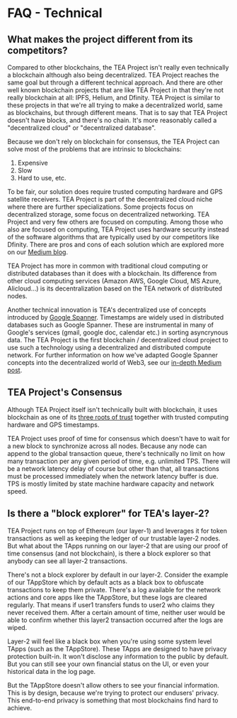 # FAQ - Technical

## What makes the project different from its competitors?

Compared to other blockchains, the TEA Project isn't really even technically a blockchain although also being decentralized. TEA Project reaches the same goal but through a different technical approach. And there are other well known blockchain projects that are like TEA Project in that they're not really blockchain at all: IPFS, Helium, and Dfinity. TEA Project is similar to these projects in that we're all trying to make a decentralized world, same as blockchains, but through different means. That is to say that TEA Project doesn't have blocks, and there's no chain. It's more reasonably called a "decentralized cloud" or "decentralized database". 

Because we don't rely on blockchain for consensus, the TEA Project can solve most of the problems that are intrinsic to blockchains:

1. Expensive
1. Slow
1. Hard to use, etc. 

To be fair, our solution does require trusted computing hardware and GPS satellite receivers. TEA Project is part of the decentralized cloud niche where there are further specializations. Some projects focus on decentralized storage, some focus on decentralized networking. TEA Project and very few others are focused on computing. Among those who also are focused on computing, TEA Project uses hardware security instead of the software algorithms that are typically used by our competitors like Dfinity. There are pros and cons of each solution which are explored more on our [Medium blog](https://teaproject.medium.com/where-does-the-trust-in-t-rust-come-from-f0b67117d238).

TEA Project has more in common with traditional cloud computing or distributed databases than it does with a blockchain. Its difference from other cloud computing services (Amazon AWS, Google Cloud, MS Azure, Alicloud...) is its decentralization based on the TEA network of distributed nodes.

Another technical innovation is TEA's decentralized use of concepts introduced by [Google Spanner](https://teaproject.medium.com/proof-of-time-how-googles-truetime-can-be-used-in-the-blockchain-55f87b41cb3a). Timestamps are widely used in distributed databases such as Google Spanner. These are instrumental in many of Google's services (gmail, google doc, calendar etc.) in sorting asyncrynous data. The TEA Project is the first blockchain / decentralized cloud project to use such a technology using a decentralized and distributed compute network. For further information on how we've adapted Google Spanner concepts into the decentralized world of Web3, see our [in-depth Medium post](https://teaproject.medium.com/proof-of-time-how-googles-truetime-can-be-used-in-the-blockchain-55f87b41cb3a).

## TEA Project's Consensus

Although TEA Project itself isn't technically built with blockchain, it uses blockchain as one of its [three roots of trust](https://teaproject.medium.com/tea-projects-sources-of-truth-blockchain-hardware-and-time-49663c9f575a) together with trusted computing hardware and GPS timestamps.

TEA Project uses proof of time for consensus which doesn't have to wait for a new block to synchronize across all nodes. Because any node can append to the global transaction queue, there's technically no limit on how many transaction per any given period of time, e.g. unlimited TPS. There will be a network latency delay of course but other than that, all transactions must be processed immediately when the network latency buffer is due. TPS is mostly limited by state machine hardware capacity and network speed.

## Is there a "block explorer" for TEA's layer-2?

TEA Project runs on top of Ethereum (our layer-1) and leverages it for token transactions as well as keeping the ledger of our trustable layer-2 nodes. But what about the TApps running on our layer-2 that are using our proof of time consensus (and not blockchain), is there a block explorer so that anybody can see all layer-2 transactions.

There's not a block explorer by default in our layer-2. Consider the example of our TAppStore which by default acts as a black box to obfuscate transactions to keep them private. There's a log available for the network actions and core apps like the TAppStore, but these logs are cleared regularly. That means if user1 transfers funds to user2 who claims they never received them. After a certain amount of time, neither user would be able to confirm whether this layer2 transaction occurred after the logs are wiped.

Layer-2 will feel like a black box when you're using some system level TApps (such as the TAppStore). These TApps are designed to have privacy protection built-in. It won't disclose any information to the public by default. But you can still see your own financial status on the UI, or even your historical data in the log page.

But the TAppStore doesn't allow others to see your financial information. This is by design, because we're trying to protect our endusers' privacy. This end-to-end privacy is something that most blockchains find hard to achieve.
